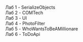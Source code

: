 Лаб 1 - SerializeObjects<br>
Лаб 2 - COMTech<br>
Лаб 3 - UI<br>
Лаб 4 - PhotoFilter<br>
Лаб 5 - WhoWantsToBeAMillionare<br>
Лаб 6 - ToDoApi<br>
